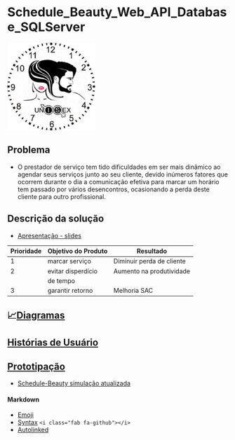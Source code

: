 # Schedule_Beauty_Web_API_Database_SQLServer

<img src="/doc/img/logo.png" width="200" height="200">

## Problema
 - O prestador de serviço tem tido dificuldades em ser mais dinâmico ao agendar seus serviços junto ao seu cliente, devido inúmeros fatores que ocorrem durante o dia a comunicação efetiva para marcar um horário tem passado por vários desencontros, ocasionando a perda deste cliente para outro profissional.

## Descrição da solução

 * [Apresentação - slides](https://drive.google.com/file/d/1PlyyzDTLJBpiDdvXWwDKhspMDNhQ4PRV/view?usp=sharing)
 
| Prioridade |Objetivo do Produto | Resultado               |
|------------|--------------------|-------------------------|
|     1      |marcar serviço      |Diminuir perda de cliente|
|     2      |evitar disperdício  |Aumento na produtividade |
|            |de tempo            |                         |
|     3      |garantir retorno    |Melhoria SAC             |

## :chart_with_upwards_trend:[Diagramas](/doc/tecnica/README.md) 


## [Histórias de Usuário](/doc/historia_usuario/README.md)

## [Prototipação](/doc/prototipacao/README.md)
 * [Schedule-Beauty simulação atualizada](https://gracetorresleite.github.io/template-fundatec-tcc-ScheduleBeauty/prototipo_html/index.html)

#### Markdown
   * [Emoji](https://gist.github.com/rxaviers/7360908#file-gistfile1-md)
   * [Syntax](https://docs.github.com/pt/free-pro-team@latest/github/writing-on-github/basic-writing-and-formatting-syntax)
   `<i class="fab fa-github"></i>`
   * [Autolinked](https://docs.github.com/pt/free-pro-team@latest/github/writing-on-github/autolinked-references-and-urls)

